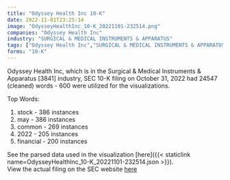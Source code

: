 ```yaml
---
title: "Odyssey Health Inc 10-K"
date: 2022-11-01T23:25:14
image: "OdysseyHealthInc_10-K_20221101-232514.png"
companies: "Odyssey Health Inc"
industry: "SURGICAL & MEDICAL INSTRUMENTS & APPARATUS"
tags: ["Odyssey Health Inc","SURGICAL & MEDICAL INSTRUMENTS & APPARATUS","10-31-2022","10-K"]
forms: "10-K"
---
```

Odyssey Health Inc, which is in the Surgical & Medical Instruments & Apparatus [3841] industry, SEC 10-K filing on October 31, 2022 had 24547 (cleaned) words - 600 were utilized for the visualizations.

Top Words:
1. stock - 386 instances
2. may - 386 instances
3. common - 269 instances
4. 2022 - 205 instances
5. financial - 200 instances


See the parsed data used in the visualization [here]({{< staticlink name=OdysseyHealthInc_10-K_20221101-232514.json >}}).  
View the actual filing on the SEC website [here](https://www.sec.gov/Archives/edgar/data/1626644/0001683168-22-007161.txt)